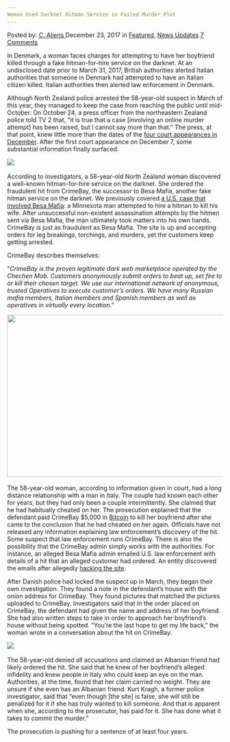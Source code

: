 ```yaml
---
Woman Used Darknet Hitman Service in Failed Murder Plot
---
```

<article class="post-listing post-24035 post type-post status-publish format-standard has-post-thumbnail hentry  tag-darknet tag-failed tag-hitman tag-murder tag-plot tag-woman">
    <div class="post-inner">
        <span>Posted by: <a href="https://www.deepdotweb.com/author/caliens/" title="">C. Aliens </a></span>
    <span>December 23, 2017</span>
    <span>in <a href="https://www.deepdotweb.com/category/deepdot-news/" rel="category tag">Featured</a>, <a href="https://www.deepdotweb.com/category/news-updates/" rel="category tag">News Updates</a></span>
    <span><a href="https://www.deepdotweb.com/2017/12/23/woman-used-darknet-hitman-service-failed-murder-plot/#comments">7 Comments</a></span>
    </p>
    <div class="clear"></div>
    <div class="entry">
    <p>In Denmark, a woman faces charges for attempting to have her boyfriend killed through a fake hitman-for-hire service on the darknet. At an undisclosed date prior to March 31, 2017, British authorities alerted Italian authorities that someone in Denmark had attempted to have an Italian citizen killed. Italian authorities then alerted law enforcement in Denmark.</p>
    <p>Although North Zealand police arrested the 58-year-old suspect in March of this year, they managed to keep the case from reaching the public until mid-October. On October 24, a press officer from the northeastern Zealand police told TV 2 that, &#8220;it is true that a case [involving an online murder attempt] has been raised, but I cannot say more than that.” The press, at that point, knew little more than the dates of the <a href="http://nyheder.tv2.dk/krimi/2017-10-31-kvinde-bestilte-lejemord-vigtigt-han-bliver-draebt-i-foerste-forsoeg?cid=tv2.dk:Kvinde%20bestilte%20lejemord%3A%20-%20Vigtigt%20han%20bliver%20dr%C3%A6bt%20i%20f%C3%B8rste%20fors%C3%B8g:article">four court appearances in December</a>. After the first court appearance on December 7, some substantial information finally surfaced.</p>
    <p><img class="wp-image-24039 aligncenter" src="/imgs/2017/12/word-image-45.jpeg" srcset="/imgs/2017/12/word-image-45.jpeg 404w, /imgs/2017/12/word-image-45-300x169.jpeg 300w" sizes="(max-width: 404px) 100vw, 404px" /></p>
    <p>According to investigators, a 58-year-old North Zealand woman discovered a well-known hitman-for-hire service on the darknet. She ordered the fraudulent hit from CrimeBay, the successor to Besa Mafia, another fake hitman service on the darknet. We previously covered <a href="https://www.deepdotweb.com/2017/02/06/man-tried-hire-hitman-darknet-kill-wife-got-scammed-arrested-instead/">a U.S. case that involved Besa Mafia</a>: a Minnesota man attempted to hire a hitman to kill his wife. After unsuccessful non-existent assassination attempts by the hitmen sent via Besa Mafia, the man ultimately took matters into his own hands. CrimeBay is just as fraudulent as Besa Mafia. The site is up and accepting orders for leg breakings, torchings, and murders, yet the customers keep getting arrested.</p>
    <p>CrimeBay describes themselves:</p>
    <p>“<em>CrimeBay is the proven legitimate dark web marketplace operated by the Chechen Mob. Customers anonymously submit orders to beat up, set fire to or kill their chosen target. We use our international network of anonymous, trusted Operatives to execute customer&#8217;s orders. We have many Russian mafia members, Italian members and Spanish members as well as operatives in virtually every location</em>.”</p>
    <p><img class="wp-image-24040 aligncenter" src="/imgs/2017/12/word-image-39.png" width="628" height="379" srcset="/imgs/2017/12/word-image-39.png 800w, /imgs/2017/12/word-image-39-300x181.png 300w" sizes="(max-width: 628px) 100vw, 628px" /></p>
    <p>The 58-year-old woman, according to information given in court, had a long distance relationship with a man in Italy. The couple had known each other for years, but they had only been a couple intermittently. She claimed that he had habitually cheated on her. The prosecution explained that the defendant paid CrimeBay $5,000 in <a href="http://deepdotweb.com/tag/bitcoin">Bitcoin</a> to kill her boyfriend after she came to the conclusion that he had cheated on her again. Officials have not released any information explaining law enforcement’s discovery of the hit. Some suspect that law enforcement runs CrimeBay. There is also the possibility that the CrimeBay admin simply works with the authorities. For instance, an alleged Besa Mafia admin emailed U.S. law enforcement with details of a hit that an alleged customer had ordered. An entity discovered the emails after allegedly <a href="http://archive.is/PWsAA#selection-9.158-9.163">hacking the site</a>.</p>
    <p>After Danish police had locked the suspect up in March, they began their own investigation. They found a note in the defendant’s house with the onion address for CrimeBay. They found pictures that matched the pictures uploaded to CrimeBay. Investigators said that In the order placed on CrimeBay, the defendant had given the name and address of her boyfriend. She had also written steps to take in order to approach her boyfriend’s house without being spotted. “You&#8217;re the last hope to get my life back,” the woman wrote in a conversation about the hit on CrimeBay.</p>
    <p><img class="wp-image-24041 aligncenter" src="/imgs/2017/12/word-image-40.png" srcset="/imgs/2017/12/word-image-40.png 800w, /imgs/2017/12/word-image-40-300x168.png 300w" sizes="(max-width: 800px) 100vw, 800px" /></p>
    <p>The 58-year-old denied all accusations and claimed an Albanian friend had likely ordered the hit. She said that he knew of her boyfriend’s alleged infidelity and knew people in Italy who could keep an eye on the man. Authorities, at the time, found that her claim carried no weight. They are unsure if she even has an Albanian friend. Kurt Kragh, a former police investigator, said that “even though [the site] is false, she will still be penalized for it if she has truly wanted to kill someone. And that is apparent when she, according to the prosecutor, has paid for it. She has done what it takes to commit the murder.”</p>
    <p>The prosecution is pushing for a sentence of at least four years.</p>
    </div>
    <span style="display:none"><a href="https://www.deepdotweb.com/tag/darknet/" rel="tag">darknet</a> <a href="https://www.deepdotweb.com/tag/failed/" rel="tag">failed</a> <a href="https://www.deepdotweb.com/tag/hitman/" rel="tag">hitman</a> <a href="https://www.deepdotweb.com/tag/murder/" rel="tag">murder</a> <a href="https://www.deepdotweb.com/tag/plot/" rel="tag">plot</a> <a href="https://www.deepdotweb.com/tag/service/" rel="tag">service</a> <a href="https://www.deepdotweb.com/tag/woman/" rel="tag">woman</a></span> <span style="display:none" class="updated">2017-12-23</span>
    <div style="display:none" class="vcard author" itemprop="author" itemscope itemtype="http://schema.org/Person"><strong class="fn" itemprop="name"><a href="https://www.deepdotweb.com/author/caliens/" title="Posts by C. Aliens" rel="author">C. Aliens</a></strong></div>
    </div>
</article>

